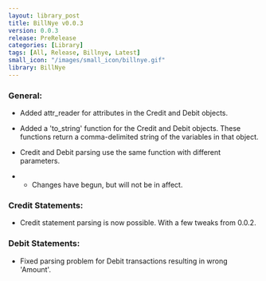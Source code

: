 ```yaml
---
layout: library_post
title: BillNye v0.0.3
version: 0.0.3
release: PreRelease
categories: [Library]
tags: [All, Release, Billnye, Latest]
small_icon: "/images/small_icon/billnye.gif"
library: BillNye
---
```


### General:

 - Added attr_reader for attributes in the Credit and Debit objects.

 - Added a 'to_string' function for the Credit and Debit objects. These functions return a comma-delimited string of the variables in that object.

 - Credit and Debit parsing use the same function with different parameters.

 - - Changes have begun, but will not be in affect.


### Credit Statements:

 - Credit statement parsing is now possible. With a few tweaks from 0.0.2.


### Debit Statements:

 - Fixed parsing problem for Debit transactions resulting in wrong 'Amount'.
